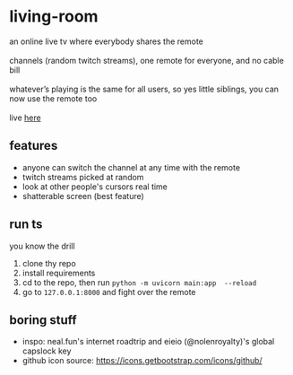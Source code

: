 # living-room
an online live tv where everybody shares the remote<br>
<br>
channels (random twitch streams), one remote for everyone, and no cable bill <br>
<br>
whatever’s playing is the same for all users, so yes little siblings, you can now use the remote too<br>
<br>
live [here](https://livingroom.sirbread.dev) <br>

## features
- anyone can switch the channel at any time with the remote
- twitch streams picked at random
- look at other people's cursors real time
- shatterable screen (best feature)

## run ts
you know the drill
1. clone thy repo
2. install requirements
3. cd to the repo, then run `python -m uvicorn main:app  --reload`
4. go to `127.0.0.1:8000` and fight over the remote

## boring stuff
- inspo: neal.fun's internet roadtrip and eieio (@nolenroyalty)'s global capslock key
- github icon source: https://icons.getbootstrap.com/icons/github/